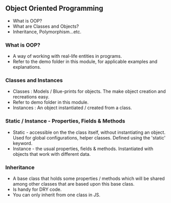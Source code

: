 ## Object Oriented Programming

- What is OOP?
- What are Classes and Objects?
- Inheritance, Polymorphism...etc.

### What is OOP?

- A way of working with real-life entities in programs.
- Refer to the demo folder in this module, for applicable examples and explanations.

### Classes and Instances

- Classes : Models / Blue-prints for objects. The make object creation and recreations easy.
- Refer to demo folder in this module.
- Instances : An object instantiated / created from a class.

### Static / Instance - Properties, Fields & Methods

- Static - accessible on the the class itself, without instantiating an object. Used for global configurations, helper classes. Defined using the 'static' keyword.
- Instance - the usual properties, fields & methods. Instantiated with objects that work with different data.

### Inheritance

- A base class that holds some properties / methods which will be shared among other classes that are based upon this base class.
- Is handy for DRY code.
- You can only inherit from one class in JS.

